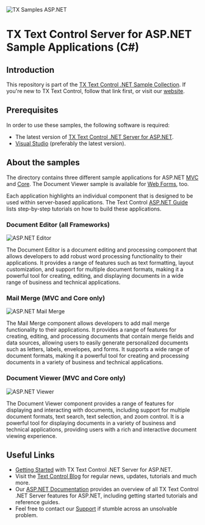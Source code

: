 <img src="https://user-images.githubusercontent.com/12340077/210533089-d4fd9e4f-3315-4bec-a2af-c50790dfc606.svg" alt="TX Samples ASP.NET" /> 

# TX Text Control Server for ASP.NET Sample Applications (C#)

## Introduction

This repository is part of the [TX Text Control .NET Sample Collection](https://github.com/TextControl/TXSamples.NET). If you're new to TX Text Control, follow that link first, or visit our [website](https://www.textcontrol.com/). 

## Prerequisites

In order to use these samples, the following software is required:

- The latest version of [TX Text Control .NET Server for ASP.NET](https://www.textcontrol.com/products/asp-dotnet/tx-text-control-dotnet-server/overview/).
- [Visual Studio](https://visualstudio.microsoft.com/downloads/) (preferably the latest version).

## About the samples

The directory contains three different sample applications for ASP.NET [MVC](./ASP.NET%20MVC) and [Core](./ASP.NET%20Core). The Document Viewer sample is available for [Web Forms](./ASP.NET%20Web%20Forms), too.

Each application highlights an individual component that is designed to be used within server-based applications. The Text Control [ASP.NET Guide](https://docs.textcontrol.com/textcontrol/asp-dotnet/article.aspnet.htm) lists step-by-step tutorials on how to build these applications.

### Document Editor (all Frameworks)

<img src="https://user-images.githubusercontent.com/116558879/200357260-6c8f7418-a15e-4da0-b04a-f884341da321.png" alt="ASP.NET Editor" height="auto"/>

The Document Editor is a document editing and processing component that allows developers to add robust word processing functionality to their applications. It provides a range of features such as text formatting, layout customization, and support for multiple document formats, making it a powerful tool for creating, editing, and displaying documents in a wide range of business and technical applications.

### Mail Merge (MVC and Core only)

<img src="https://user-images.githubusercontent.com/116558879/200357320-2d4f1c3d-cc40-40b5-8905-ae35779d6291.png" alt="ASP.NET Mail Merge" height="auto"/>

The Mail Merge component allows developers to add mail merge functionality to their applications. It provides a range of features for creating, editing, and processing documents that contain merge fields and data sources, allowing users to easily generate personalized documents such as letters, labels, envelopes, and forms. It supports a wide range of document formats, making it a powerful tool for creating and processing documents in a variety of business and technical applications.

### Document Viewer (MVC and Core only)

<img src="https://user-images.githubusercontent.com/116558879/200357363-3f07c78b-c1fc-4cd4-ac99-7823dbd68c14.png" alt="ASP.NET Viewer" height="auto"/>

The Document Viewer component provides a range of features for displaying and interacting with documents, including support for multiple document formats, text search, text selection, and zoom control. It is a powerful tool for displaying documents in a variety of business and technical applications, providing users with a rich and interactive document viewing experience.

## Useful Links

- [Getting Started](https://www.textcontrol.com/products/asp-dotnet/tx-text-control-dotnet-server/getting-started/?type=getting-started) with TX Text Control .NET Server for ASP.NET.
- Visit the [Text Control Blog](https://www.textcontrol.com/blog/) for regular news, updates, tutorials and much more.
- Our [ASP.NET Documentation](https://docs.textcontrol.com/textcontrol/asp-dotnet/index.htm) provides an overview of all TX Text Control .NET Server features for ASP.NET, including getting started tutorials and reference guides.
- Feel free to contact our [Support](https://www.textcontrol.com/support/overview/) if stumble across an unsolvable problem.
